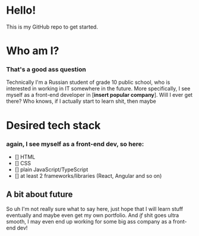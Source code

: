 # Hello!
This is my GitHub repo to get started.

# Who am I?
### That's a good ass question
Technically I'm a Russian student of grade 10 public school, who is interested in working in IT somewhere in the future. More specifically, I see myself as a front-end developer in [**insert popular company**]. Will I ever get there? Who knows, if I actually start to learn shit, then maybe

# Desired tech stack
### again, I see myself as a front-end dev, so here:
- [] HTML
- [] CSS
- [] plain JavaScript/TypeScript
- [] at least 2 frameworks/libraries (React, Angular and so on)

## A bit about future
So uh I'm not really sure what to say here, just hope that I will learn stuff eventually and maybe even get my own portfolio. And _if_ shit goes ultra smooth, I may even end up working for some big ass company as a front-end dev!